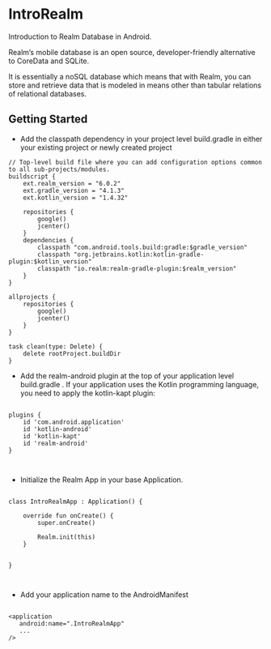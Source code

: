 # IntroRealm
Introduction to Realm Database in Android.

Realm’s mobile database is an open source, developer-friendly alternative to CoreData and SQLite.

It is essentially a noSQL database which means that with Realm, you can store and retrieve data that is modeled in means other than tabular relations of relational databases.



## Getting Started


-  Add the classpath dependency in your project level build.gradle in either your existing project or newly created project

```
// Top-level build file where you can add configuration options common to all sub-projects/modules.
buildscript {
    ext.realm_version = "6.0.2"
    ext.gradle_version = "4.1.3"
    ext.kotlin_version = "1.4.32"

    repositories {
        google()
        jcenter()
    }
    dependencies {
        classpath "com.android.tools.build:gradle:$gradle_version"
        classpath "org.jetbrains.kotlin:kotlin-gradle-plugin:$kotlin_version"
        classpath "io.realm:realm-gradle-plugin:$realm_version"
    }
}

allprojects {
    repositories {
        google()
        jcenter()
    }
}

task clean(type: Delete) {
    delete rootProject.buildDir
}

```



-   Add the realm-android plugin at the top of your application level build.gradle . 
If your application uses the Kotlin programming language, you need to apply the kotlin-kapt plugin:

```

plugins {
    id 'com.android.application'
    id 'kotlin-android'
    id 'kotlin-kapt'
    id 'realm-android'
}



```



- Initialize the Realm App in your base Application.

```

class IntroRealmApp : Application() {

    override fun onCreate() {
        super.onCreate()
        
        Realm.init(this)
    }


}



```


- Add your application name to the AndroidManifest

```

<application
   android:name=".IntroRealmApp"
   ...
/>

```
